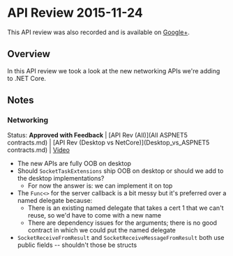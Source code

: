 # API Review 2015-11-24

This API review was also recorded and is available on [Google+](https://plus.google.com/events/ck32jai0jurth6849hkldto1o98).

## Overview

In this API review we took a look at the new networking APIs we're adding to
.NET Core.

## Notes

### Networking

Status: **Approved with Feedback** |
[API Rev (All)](All ASPNET5 contracts.md) |
[API Rev (Desktop vs NetCore)](Desktop_vs_ASPNET5 contracts.md) |
[Video](https://plus.google.com/events/ck32jai0jurth6849hkldto1o98)

* The new APIs are fully OOB on desktop
* Should `SocketTaskExtensions` ship OOB on desktop or should we add to the
  desktop implementations?
    - For now the answer is: we can implement it on top
* The `Func<>` for the server callback is a bit messy but it's preferred over
  a named delegate because:
    - There is an existing named delegate that takes a cert 1 that we can't
      reuse, so we'd have to come with a new name
    - There are dependency issues for the arguments; there is no good contract
      in which we could put the named delegate
* `SocketReceiveFromResult` and `SocketReceiveMessageFromResult` both use
  public fields -- shouldn't those be structs
